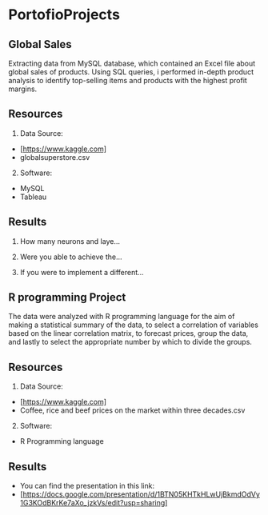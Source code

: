 # PortofioProjects

## Global Sales
Extracting data from MySQL database, which contained  an Excel file about global sales of products. Using SQL queries, i performed in-depth product analysis to identify top-selling items and products with the highest profit margins.      

## Resources
1. Data Source:
- [https://www.kaggle.com]
- globalsuperstore.csv

2. Software:
- MySQL
- Tableau

## Results
1. How many neurons and laye...  

2. Were you able to achieve the...  

3. If you were to implement a different...



## R programming Project
The data were analyzed with R programming language for the aim of making a statistical summary of the data, to select a correlation of variables based on the linear correlation matrix, to forecast prices, group the data, and lastly to select the appropriate number by which to divide the groups.    

## Resources
1. Data Source:
- [https://www.kaggle.com]
- Coffee, rice and beef prices on the market within three decades.csv

2. Software:
- R Programming language


## Results
- You can find the presentation in this link:
- [https://docs.google.com/presentation/d/1BTN05KHTkHLwUjBkmdOdVy1G3KOdBKrKe7aXo_jzkVs/edit?usp=sharing]
